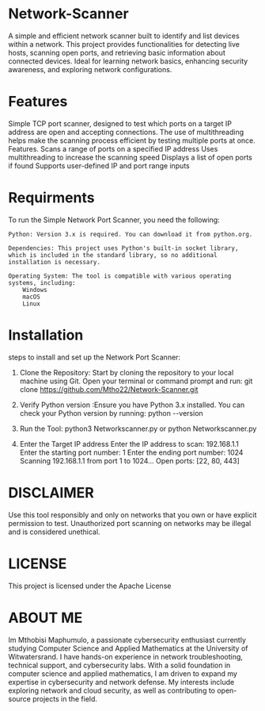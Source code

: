 # Network-Scanner
A simple and efficient network scanner built to identify and list devices within a network. This project provides functionalities for detecting live hosts, scanning open ports, and retrieving basic information about connected devices. Ideal for learning network basics, enhancing security awareness, and exploring network configurations.


# Features
Simple TCP port scanner, designed to test which ports on a target IP address are open and accepting connections. The use of multithreading helps make the scanning process efficient by testing multiple ports at once.
Features.
    Scans a range of ports on a specified IP address
    Uses multithreading to increase the scanning speed
    Displays a list of open ports if found
    Supports user-defined IP and port range inputs

# Requirments
To run the Simple Network Port Scanner, you need the following:

    Python: Version 3.x is required. You can download it from python.org.

    Dependencies: This project uses Python's built-in socket library, which is included in the standard library, so no additional installation is necessary.

    Operating System: The tool is compatible with various operating systems, including:
        Windows
        macOS
        Linux

# Installation 
 steps to install and set up the  Network Port Scanner:
 1. Clone the Repository: Start by cloning the repository to your local machine using Git. Open your terminal or command prompt and run:
    git clone https://github.com/Mtho22/Network-Scanner.git

2. Verify Python version :Ensure you have Python 3.x installed. You can check your Python version by running: 
   python --version

3. Run the Tool:
   python3 Networkscanner.py 
   or python Networkscanner.py

4. Enter the Target IP address 
   Enter the IP address to scan: 192.168.1.1 Enter the starting port number: 1 Enter the ending port number: 1024 Scanning 192.168.1.1 from port 1 to 1024... Open ports: [22, 80, 443]


# DISCLAIMER 
Use this tool responsibly and only on networks that you own or have explicit permission to test. Unauthorized port scanning on networks may be illegal and is considered unethical.

# LICENSE
This project is licensed under the Apache License

# ABOUT ME 
Im Mthobisi Maphumulo, a passionate cybersecurity enthusiast currently studying Computer Science and Applied Mathematics at the University of Witwatersrand. I have hands-on experience in network troubleshooting, technical support, and cybersecurity labs. With a solid foundation in computer science and applied mathematics, I am driven to expand my expertise in cybersecurity and network defense. My interests include exploring network and cloud security, as well as contributing to open-source projects in the field.